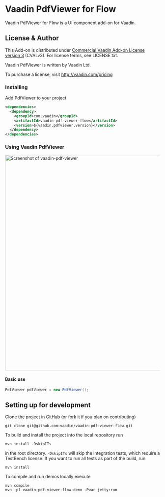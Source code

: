 # Vaadin PdfViewer for Flow

Vaadin PdfViewer for Flow is a UI component add-on for Vaadin.

## License & Author

This Add-on is distributed under [Commercial Vaadin Add-on License version 3](http://vaadin.com/license/cval-3) (CVALv3). For license terms, see LICENSE.txt.

Vaadin PdfViewer is written by Vaadin Ltd.

To purchase a license, visit http://vaadin.com/pricing

### Installing
Add PdfViewer to your project
```xml
<dependencies>
  <dependency>
    <groupId>com.vaadin</groupId>
    <artifactId>vaadin-pdf-viewer-flow</artifactId>
    <version>${vaadin.pdfviewer.version}</version>
  </dependency>
</dependencies>
```

### Using Vaadin PdfViewer

[<img src="https://raw.githubusercontent.com/vaadin/vaadin-pdf-viewer/master/screenshot.png" width="700" alt="Screenshot of vaadin-pdf-viewer">](https://vaadin.com/components/vaadin-pdf-viewer)

#### Basic use
```java
PdfViewer pdfViewer = new PdfViewer();
```

## Setting up for development

Clone the project in GitHub (or fork it if you plan on contributing)

```
git clone git@github.com:vaadin/vaadin-pdf-viewer-flow.git
```

To build and install the project into the local repository run

```mvn install -DskipITs```

in the root directory. `-DskipITs` will skip the integration tests, which require a TestBench license. If you want to run all tests as part of the build, run

```mvn install```

To compile and run demos locally execute

```
mvn compile
mvn -pl vaadin-pdf-viewer-flow-demo -Pwar jetty:run
```
